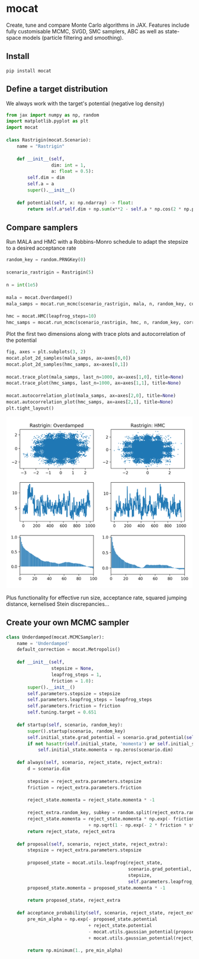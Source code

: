 # mocat
Create, tune and compare Monte Carlo algorithms in JAX.
Features include fully customisable MCMC, SVGD, SMC samplers, ABC as well as state-space models (particle filtering and smoothing).

## Install
```
pip install mocat
```


## Define a target distribution
We always work with the target's potential (negative log density)
```python
from jax import numpy as np, random
import matplotlib.pyplot as plt
import mocat

class Rastrigin(mocat.Scenario):
    name = "Rastrigin"

    def __init__(self,
                 dim: int = 1,
                 a: float = 0.5):
        self.dim = dim
        self.a = a
        super().__init__()

    def potential(self, x: np.ndarray) -> float:
        return self.a*self.dim + np.sum(x**2 - self.a * np.cos(2 * np.pi * x), axis=-1)
```


## Compare samplers
Run MALA and HMC with a Robbins-Monro schedule to adapt the stepsize to a desired acceptance rate
```python
random_key = random.PRNGKey(0)

scenario_rastrigin = Rastrigin(5)

n = int(1e5)

mala = mocat.Overdamped()
mala_samps = mocat.run_mcmc(scenario_rastrigin, mala, n, random_key, correction=mocat.RMMetropolis())

hmc = mocat.HMC(leapfrog_steps=10)
hmc_samps = mocat.run_mcmc(scenario_rastrigin, hmc, n, random_key, correction=mocat.RMMetropolis())
```


Plot the first two dimensions along with trace plots and autocorrelation of the potential
```python
fig, axes = plt.subplots(3, 2)
mocat.plot_2d_samples(mala_samps, ax=axes[0,0])
mocat.plot_2d_samples(hmc_samps, ax=axes[0,1])

mocat.trace_plot(mala_samps, last_n=1000, ax=axes[1,0], title=None)
mocat.trace_plot(hmc_samps, last_n=1000, ax=axes[1,1], title=None)

mocat.autocorrelation_plot(mala_samps, ax=axes[2,0], title=None)
mocat.autocorrelation_plot(hmc_samps, ax=axes[2,1], title=None)
plt.tight_layout()
```
![comp-metrics](examples/images/MALA_HMC_Rastrigin.png?raw=true "MALA vs HMC - Rastrigin")

Plus functionality for effective run size, acceptance rate, squared jumping distance, kernelised Stein discrepancies...


## Create your own MCMC sampler

```python
class Underdamped(mocat.MCMCSampler):
    name = 'Underdamped'
    default_correction = mocat.Metropolis()

    def __init__(self,
                 stepsize = None,
                 leapfrog_steps = 1,
                 friction = 1.0):
        super().__init__()
        self.parameters.stepsize = stepsize
        self.parameters.leapfrog_steps = leapfrog_steps
        self.parameters.friction = friction
        self.tuning.target = 0.651

    def startup(self, scenario, random_key):
        super().startup(scenario, random_key)
        self.initial_state.grad_potential = scenario.grad_potential(self.initial_state.value)
        if not hasattr(self.initial_state, 'momenta') or self.initial_state.momenta.shape[-1] != scenario.dim:
            self.initial_state.momenta = np.zeros(scenario.dim)

    def always(self, scenario, reject_state, reject_extra):
        d = scenario.dim

        stepsize = reject_extra.parameters.stepsize
        friction = reject_extra.parameters.friction

        reject_state.momenta = reject_state.momenta * -1

        reject_extra.random_key, subkey = random.split(reject_extra.random_key)
        reject_state.momenta = reject_state.momenta * np.exp(- friction * stepsize) \
                               + np.sqrt(1 - np.exp(- 2 * friction * stepsize)) * random.normal(subkey, (d,))
        return reject_state, reject_extra

    def proposal(self, scenario, reject_state, reject_extra):
        stepsize = reject_extra.parameters.stepsize
        
        proposed_state = mocat.utils.leapfrog(reject_state,
                                              scenario.grad_potential,
                                              stepsize,
                                              self.parameters.leapfrog_steps)[-1]
        proposed_state.momenta = proposed_state.momenta * -1

        return proposed_state, reject_extra

    def acceptance_probability(self, scenario, reject_state, reject_extra, proposed_state, proposed_extra):
        pre_min_alpha = np.exp(- proposed_state.potential
                               + reject_state.potential
                               - mocat.utils.gaussian_potential(proposed_state.momenta)
                               + mocat.utils.gaussian_potential(reject_state.momenta))

        return np.minimum(1., pre_min_alpha)
```




